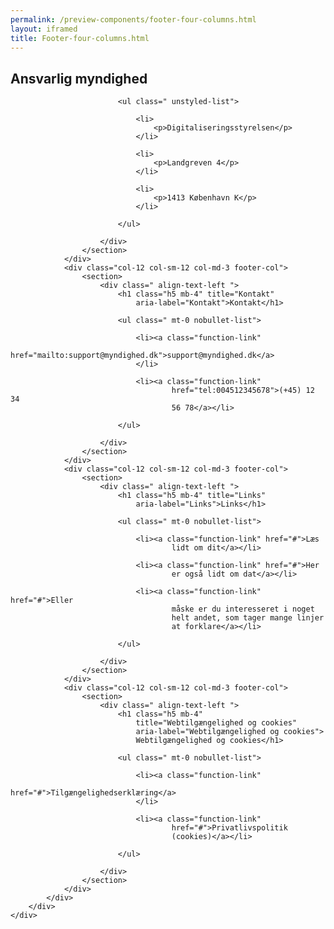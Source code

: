```yaml
--- 
permalink: /preview-components/footer-four-columns.html
layout: iframed 
title: Footer-four-columns.html
---
```

<footer>
    <div class="footer">
        <div class="container">
            <div class="row">
                <div class="col-12 col-sm-12 col-md-3 footer-col">
                    <section>
                        <div class=" align-text-left ">
                            <h1 class="h5 mb-4" title="Ansvarlig myndighed"
                                aria-label="Ansvarlig myndighed">Ansvarlig
                                myndighed</h1>

                            <ul class=" unstyled-list">

                                <li>
                                    <p>Digitaliseringsstyrelsen</p>
                                </li>

                                <li>
                                    <p>Landgreven 4</p>
                                </li>

                                <li>
                                    <p>1413 København K</p>
                                </li>

                            </ul>

                        </div>
                    </section>
                </div>
                <div class="col-12 col-sm-12 col-md-3 footer-col">
                    <section>
                        <div class=" align-text-left ">
                            <h1 class="h5 mb-4" title="Kontakt"
                                aria-label="Kontakt">Kontakt</h1>

                            <ul class=" mt-0 nobullet-list">

                                <li><a class="function-link"
                                        href="mailto:support@myndighed.dk">support@myndighed.dk</a>
                                </li>

                                <li><a class="function-link"
                                        href="tel:004512345678">(+45) 12 34
                                        56 78</a></li>

                            </ul>

                        </div>
                    </section>
                </div>
                <div class="col-12 col-sm-12 col-md-3 footer-col">
                    <section>
                        <div class=" align-text-left ">
                            <h1 class="h5 mb-4" title="Links"
                                aria-label="Links">Links</h1>

                            <ul class=" mt-0 nobullet-list">

                                <li><a class="function-link" href="#">Læs
                                        lidt om dit</a></li>

                                <li><a class="function-link" href="#">Her
                                        er også lidt om dat</a></li>

                                <li><a class="function-link" href="#">Eller
                                        måske er du interesseret i noget
                                        helt andet, som tager mange linjer
                                        at forklare</a></li>

                            </ul>

                        </div>
                    </section>
                </div>
                <div class="col-12 col-sm-12 col-md-3 footer-col">
                    <section>
                        <div class=" align-text-left ">
                            <h1 class="h5 mb-4"
                                title="Webtilgængelighed og cookies"
                                aria-label="Webtilgængelighed og cookies">
                                Webtilgængelighed og cookies</h1>

                            <ul class=" mt-0 nobullet-list">

                                <li><a class="function-link"
                                        href="#">Tilgængelighedserklæring</a>
                                </li>

                                <li><a class="function-link"
                                        href="#">Privatlivspolitik
                                        (cookies)</a></li>

                            </ul>

                        </div>
                    </section>
                </div>
            </div>
        </div>
    </div>
</footer>